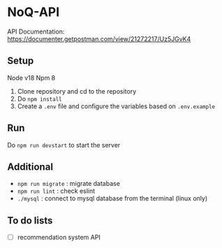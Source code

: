 # NoQ-API
API Documentation: https://documenter.getpostman.com/view/21272217/Uz5JGvK4

## Setup
Node v18
Npm 8

1. Clone repository and cd to the repository
2. Do ```npm install```
3. Create a ```.env``` file and configure the variables based on ```.env.example```

## Run
Do ```npm run devstart``` to start the server

## Additional
- ```npm run migrate``` : migrate database
- ```npm run lint```    : check eslint
- ```./mysql```         : connect to mysql database from the terminal (linux only)

## To do lists
- [ ] recommendation system API
